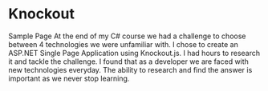 # Knockout
Sample Page
At the end of my C# course we had a challenge to choose between 4 technologies we were unfamiliar with.
I chose to create an ASP.NET Single Page Application using Knockout.js. I had hours to research it and tackle the challenge. 
I found that as a developer we are faced with new technologies everyday. The ability to research and find the answer is important as we never stop learning.
